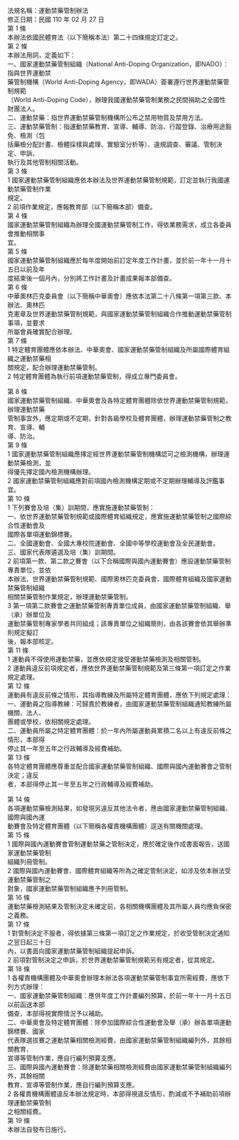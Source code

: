 法規名稱：運動禁藥管制辦法  
修正日期：民國 110 年 02 月 27 日  
第 1 條  
本辦法依國民體育法（以下簡稱本法）第二十四條規定訂定之。  
第 2 條  
本辦法用詞，定義如下：  
一、國家運動禁藥管制組織（National Anti-Doping Organization，即NADO）：指與世界運動禁  
藥管制機構（World Anti-Doping Agency，即WADA）簽署遵行世界運動禁藥管制規範  
（World Anti-Doping Code），辦理我國運動禁藥管制業務之民間捐助之全國性財團法人。  
二、運動禁藥：指世界運動禁藥管制機構所公布之禁用物質及禁用方法。  
三、運動禁藥管制：指運動禁藥教育、宣導、輔導、防治、行蹤登錄、治療用途豁免、檢測（包  
括藥檢分配計畫、檢體採樣與處理、實驗室分析等）、違規調查、審議、管制決定、申訴、  
執行及其他管制相關活動。  
第 3 條  
1 國家運動禁藥管制組織應依本辦法及世界運動禁藥管制規範，訂定並執行我國運動禁藥管制作業  
規定。  
2 前項作業規定，應報教育部（以下簡稱本部）備查。  
第 4 條  
國家運動禁藥管制組織為辦理全國運動禁藥管制工作，得依業務需求，成立各委員會推動相關事  
宜。  
第 5 條  
國家運動禁藥管制組織應於每年度開始前訂定年度工作計畫，並於前一年十一月十五日以前及年  
度結束後一個月內，分別將工作計畫及計畫成果報本部備查。  
第 6 條  
中華奧林匹克委員會（以下簡稱中華奧會）應依本法第二十八條第一項第三款、本辦法、奧林匹  
克憲章及世界運動禁藥管制規範，與國家運動禁藥管制組織合作推動運動禁藥管制事項，並要求  
所屬會員確實配合辦理。  
第 7 條  
1 特定體育團體應依本辦法、中華奧會、國家運動禁藥管制組織及所屬國際體育組織之運動禁藥相  
關規定，配合辦理運動禁藥管制。  
2 特定體育團體為執行前項運動禁藥管制，得成立專門委員會。  


第 8 條  
國家運動禁藥管制組織、中華奧會及各特定體育團體除依世界運動禁藥管制規範，辦理運動禁藥  
管制事宜外，應定期或不定期，針對各級學校及體育團體，辦理運動禁藥管制之教育、宣導、輔  
導、防治。  
第 9 條  
1 國家運動禁藥管制組織應擇定經世界運動禁藥管制機構認可之檢測機構，辦理運動禁藥檢測，並  
得優先擇定國內檢測機構辦理。  
2 國家運動禁藥管制組織應對前項國內檢測機構定期或不定期辦理輔導及評鑑事宜。  
第 10 條  
1 下列賽會及培（集）訓期間，應實施運動禁藥管制：  
一、依世界運動禁藥管制規範或國際體育組織規定，應實施運動禁藥管制之國際綜合性運動會及  
國際各單項運動錦標賽。  
二、全國運動會、全國大專校院運動會、全國中等學校運動會及全民運動會。  
三、國家代表隊遴選及培（集）訓期間。  
2 前項第一款、第二款之賽會（以下合稱國際與國內運動賽會）應設運動禁藥管制專責單位，並依  
本辦法、世界運動禁藥管制規範、國際奧林匹克委員會、國際體育組織及國家運動禁藥管制組織  
相關禁藥管制作業規定，辦理運動禁藥管制。  
3 第一項第二款賽會之運動禁藥管制專責單位成員，由國家運動禁藥管制組織、舉（承）辦單位及  
運動禁藥管制專家學者共同組成；該專責單位之組織簡則，由各該賽會依其舉辦準則規定擬訂  
後，報本部核定。  
第 11 條  
1 運動員不得使用運動禁藥，並應依規定接受運動禁藥檢測及相關管制。  
2 運動員違反前項規定者，應依世界運動禁藥管制規範及第三條第一項訂定之作業規定處理。  
第 12 條  
運動員有違反前條之情形，其指導教練及所屬特定體育團體，應依下列規定處理：  
一、運動員之指導教練：可歸責於教練者，由國家運動禁藥管制組織通知教練所屬機關、法人、  
團體或學校，依相關規定處理。  
二、運動員所屬之特定體育團體：於一年內所屬運動員累積二名以上有違反前條之情形，本部得  
停止其一年至五年之行政輔導及經費補助。  
第 13 條  
各特定體育團體應尊重並配合國家運動禁藥管制組織、國際與國內運動賽會之管制決定；違反  
者，本部得停止其一年至五年之行政輔導及經費補助。  


第 14 條  
各項運動禁藥檢測結果，如發現另違反其他法令者，應由國家運動禁藥管制組織、國際與國內運  
動賽會及特定體育團體（以下簡稱各權責機構團體）逕送有關機關處理。  
第 15 條  
1 國際與國內運動賽會管制運動禁藥之管制決定，應於確定後作成書面報告，送國家運動禁藥管制  
組織列冊管制。  
2 國際與國內運動賽會、國際體育組織等所為之確定管制決定，如涉及依本辦法受運動禁藥管制之  
對象，國家運動禁藥管制組織應予列冊管制。  
第 16 條  
運動禁藥檢測結果及管制決定未確定前，各相關機構團體及其所屬人員均應負保密之義務。  
第 17 條  
1 對管制決定不服者，得依據第三條第一項訂定之作業規定，於收受管制決定通知之翌日起三十日  
內，以書面向國家運動禁藥管制組織提起申訴。  
2 前項對管制決定之申訴，於世界運動禁藥管制規範另有規定者，從其規定。  
第 18 條  
1 各權責機構團體及中華奧會辦理本辦法各項運動禁藥管制事宜所需經費，應依下列方式辦理：  
一、國家運動禁藥管制組織：應併年度工作計畫編列預算，於前一年十一月十五日以前函送本部  
備查，本部得視實際情況予以補助。  
二、中華奧會及特定體育團體：除參加國際綜合性運動會及舉（承）辦各單項運動錦標賽、國家  
代表隊選拔賽之運動禁藥相關檢測經費，由國家運動禁藥管制組織編列外，其餘相關教育、  
宣導等管制作業，應自行編列預算支應。  
三、國際與國內運動賽會：除運動禁藥相關檢測經費由國家運動禁藥管制組織編列外，其餘相關  
教育、宣導等管制作業，應自行編列預算支應。  
2 各權責機構團體違反本辦法規定時，本部得視違反情形，酌減或不予補助前項辦理運動禁藥管制  
之相關經費。  
第 19 條  
本辦法自發布日施行。  


